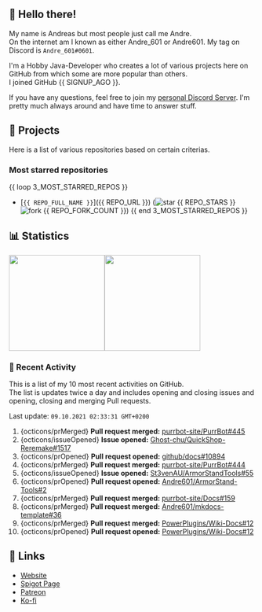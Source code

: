 <!-- Links -->
[purr]: https://purrbot.site
[discord]: https://discord.gg/6dazXp6
[website]: https://andre601.ch
[spigot]: https://www.spigotmc.org/resources/authors/56829/
[patreon]: https://patreon.com/andre_601
[ko-fi]: https://ko-fi.com/andre_601

<!-- SVGs -->
[star]: https://cdn.jsdelivr.net/gh/Readme-Workflows/Readme-Icons@main/icons/octicons/StarredRepository.svg
[fork]: https://cdn.jsdelivr.net/gh/Readme-Workflows/Readme-Icons@main/icons/octicons/ForkedRepository.svg

## 👋 Hello there!
My name is Andreas but most people just call me Andre.  
On the internet am I known as either Andre_601 or Andre601. My tag on Discord is `Andre_601#0601`.

I'm a Hobby Java-Developer who creates a lot of various projects here on GitHub from which some are more popular than others.  
I joined GitHub {{ SIGNUP_AGO }}.

If you have any questions, feel free to join my [personal Discord Server][discord]. I'm pretty much always around and have time to answer stuff.

## 📁 Projects
Here is a list of various repositories based on certain criterias.

### Most starred repositories

{{ loop 3_MOST_STARRED_REPOS }}
- [`{{ REPO_FULL_NAME }}`]({{ REPO_URL }}) (![star] {{ REPO_STARS }} ![fork] {{ REPO_FORK_COUNT }})
{{ end 3_MOST_STARRED_REPOS }}

## 📊 Statistics
<img height="195px" src="https://github-readme-stats.vercel.app/api?username=Andre601&show_icons=true&hide_rank=true&title_color=3498db&bg_color=ffffff00&text_color=718096&disable_animations=true"><img height="195px" src="https://github-readme-stats.vercel.app/api/top-langs?username=Andre601&layout=compact&title_color=3498db&bg_color=ffffff00&text_color=718096">

### 📜 Recent Activity
This is a list of my 10 most recent activities on GitHub.  
The list is updates twice a day and includes opening and closing issues and opening, closing and merging Pull requests.

<!--RECENT_ACTIVITY:last_update-->
Last update: `09.10.2021 02:33:31 GMT+0200`
<!--RECENT_ACTIVITY:last_update_end-->
<!--RECENT_ACTIVITY:start-->
1. {octicons/prMerged} **Pull request merged:** [purrbot-site/PurrBot#445](https://github.com/purrbot-site/PurrBot/pull/445)
2. {octicons/issueOpened} **Issue opened:** [Ghost-chu/QuickShop-Reremake#1517](https://github.com/Ghost-chu/QuickShop-Reremake/issues/1517)
3. {octicons/prOpened} **Pull request opened:** [github/docs#10894](https://github.com/github/docs/pull/10894)
4. {octicons/prMerged} **Pull request merged:** [purrbot-site/PurrBot#444](https://github.com/purrbot-site/PurrBot/pull/444)
5. {octicons/issueOpened} **Issue opened:** [St3venAU/ArmorStandTools#55](https://github.com/St3venAU/ArmorStandTools/issues/55)
6. {octicons/prOpened} **Pull request opened:** [Andre601/ArmorStand-Tools#2](https://github.com/Andre601/ArmorStand-Tools/pull/2)
7. {octicons/prMerged} **Pull request merged:** [purrbot-site/Docs#159](https://github.com/purrbot-site/Docs/pull/159)
8. {octicons/prMerged} **Pull request merged:** [Andre601/mkdocs-template#36](https://github.com/Andre601/mkdocs-template/pull/36)
9. {octicons/prMerged} **Pull request merged:** [PowerPlugins/Wiki-Docs#12](https://github.com/PowerPlugins/Wiki-Docs/pull/12)
10. {octicons/prOpened} **Pull request opened:** [PowerPlugins/Wiki-Docs#12](https://github.com/PowerPlugins/Wiki-Docs/pull/12)
<!--RECENT_ACTIVITY:end-->

## 🔗 Links
- [Website]
- [Spigot Page][spigot]
- [Patreon]
- [Ko-fi]
